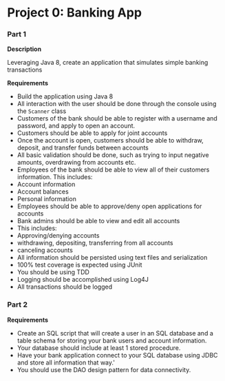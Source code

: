 # Project 0: Banking App

### Part 1
**Description**

Leveraging Java 8, create an application that simulates simple banking transactions

**Requirements**
*	Build the application using Java 8
*	All interaction with the user should be done through the console using the `Scanner` class
*	Customers of the bank should be able to register with a username and password, and apply to open an account.
  * Customers should be able to apply for joint accounts
*	Once the account is open, customers should be able to withdraw, deposit, and transfer funds between accounts
  * All basic validation should be done, such as trying to input negative amounts, overdrawing from accounts etc.
*	Employees of the bank should be able to view all of their customers information. This includes:
  * Account information
  * Account balances
  * Personal information
*	Employees should be able to approve/deny open applications for accounts
*	Bank admins should be able to view and edit all accounts
  * This includes:
  * Approving/denying accounts
  * withdrawing, depositing, transferring from all accounts
  * canceling accounts
*	All information should be persisted using text files and serialization
*	100% test coverage is expected using JUnit
  * You should be using TDD
*	Logging should be accomplished using Log4J
  * All transactions should be logged

### Part 2
**Requirements**
* Create an SQL script that will create a user in an SQL database and a table schema for storing your bank users and account information.
* Your database should include at least 1 stored procedure.
* Have your bank application connect to your SQL database using JDBC and store all information that way.'
* You should use the DAO design pattern for data connectivity.